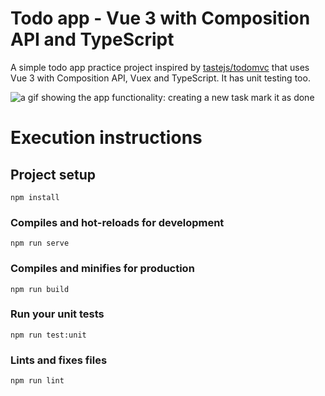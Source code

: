 
# Todo app - Vue 3 with Composition API and TypeScript


 A simple todo app practice project inspired by [tastejs/todomvc](https://github.com/tastejs/todomvc) that uses Vue 3 with Composition API, Vuex and TypeScript. It has unit testing too.


![a gif showing the app functionality: creating a new task mark it as done](https://i.gyazo.com/3845d08f668a604d5deb43c0c202a626.gif)

# Execution instructions
## Project setup

```
npm install
```
  
### Compiles and hot-reloads for development

```
npm run serve
```

  

### Compiles and minifies for production

```
npm run build
```

  

### Run your unit tests

```
npm run test:unit
```

  

### Lints and fixes files
```
npm run lint
```